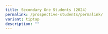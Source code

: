 ```yaml
---
title: Secondary One Students (2024)
permalink: /prospective-students/permalink/
variant: tiptap
description: ""
---
```

